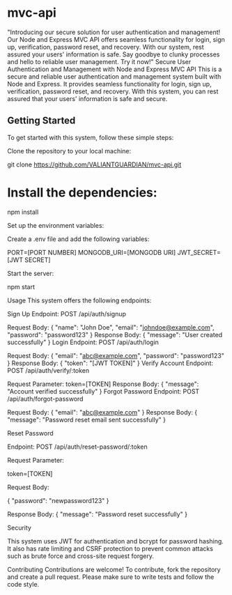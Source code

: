 # mvc-api
"Introducing our secure solution for user authentication and management! Our Node and Express MVC API offers seamless functionality for login,
sign up, verification, password reset, and recovery. With our system, rest assured your users' information is safe.
Say goodbye to clunky processes and hello to reliable user management. Try it now!"
Secure User Authentication and Management with Node and Express MVC API
This is a secure and reliable user authentication and management system built with Node and Express.
It provides seamless functionality for login, sign up, verification, password reset, and recovery.
With this system, you can rest assured that your users' information is safe and secure.

## Getting Started
To get started with this system, follow these simple steps:

Clone the repository to your local machine:

git clone https://github.com/VALIANTGUARDIAN/mvc-api.git


# Install the dependencies:
npm install

Set up the environment variables:

Create a .env file and add the following variables:

PORT=[PORT NUMBER]
MONGODB_URI=[MONGODB URI]
JWT_SECRET=[JWT SECRET]

Start the server:

npm start

Usage
This system offers the following endpoints:

Sign Up
Endpoint: POST /api/auth/signup

Request Body:
{
  "name": "John Doe",
  "email": "johndoe@example.com",
  "password": "password123"
}
Response Body:
{
  "message": "User created successfully"
}
Login
Endpoint: POST /api/auth/login

Request Body:
{
  "email": "abc@example.com",
  "password": "password123"
}
Response Body:
{
  "token": "[JWT TOKEN]"
}
Verify Account
Endpoint: POST /api/auth/verify/:token

Request Parameter:
token=[TOKEN]
Response Body:
{
  "message": "Account verified successfully"
}
Forgot Password
Endpoint: POST /api/auth/forgot-password

Request Body:
{
  "email": "abc@example.com"
}
Response Body:
{
  "message": "Password reset email sent successfully"
}

Reset Password

Endpoint: POST /api/auth/reset-password/:token

Request Parameter:

token=[TOKEN]

Request Body:

{
  "password": "newpassword123"
}

Response Body:
{
  "message": "Password reset successfully"
}

Security

This system uses JWT for authentication and bcrypt for password hashing. 
It also has rate limiting and CSRF protection to prevent common attacks such as brute force and cross-site request forgery.


Contributing
Contributions are welcome! To contribute, fork the repository and create a pull request. Please make sure to write tests and follow the code style.
